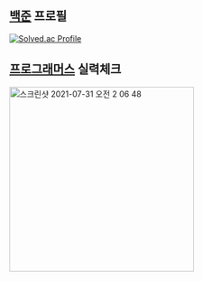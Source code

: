 
[백준](https://www.acmicpc.net/) 프로필
--
[![Solved.ac Profile](http://mazassumnida.wtf/api/v2/generate_badge?boj=dkswnkk)](https://solved.ac/dkswnkk/)

[프로그래머스](https://programmers.co.kr/) 실력체크
--
<img width="327" alt="스크린샷 2021-07-31 오전 2 06 48" src="https://user-images.githubusercontent.com/74492426/127687866-01b2abd1-08be-43e8-9cbe-cc70b94989fa.png">


